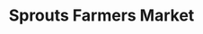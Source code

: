 ---
title: "Sprouts Farmers Market"
url: /rancho-cucamonga/sprouts-farmers-market/
shop: supermarket
---